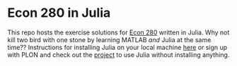 # Econ 280 in Julia

This repo hosts the exercise solutions for [Econ 280](http://econweb.ucsd.edu/~gramey/280.htm) written in Julia. Why not kill two bird with one stone by learning MATLAB _and_ Julia at the same time?? Instructions for installing Julia on your local machine [here](https://julialang.org/downloads/platform.html) or sign up with PLON and check out the [project](plon.io/explore/econ-280/DXwI9D462nlWahj8w) to use Julia without installing anything.
